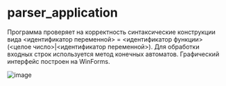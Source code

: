 # parser_application
Программа проверяет на корректность синтаксические конструкции вида <идентификатор переменной> = <идентификатор функции>(<целое число>|<идентификатор переменной>). Для обработки входных строк используется метод конечных автоматов. Графический интерфейс построен на WinForms.

![image](https://user-images.githubusercontent.com/81900269/133732688-92ccd4b3-5401-457d-956c-d930a3b0ad1e.png)

